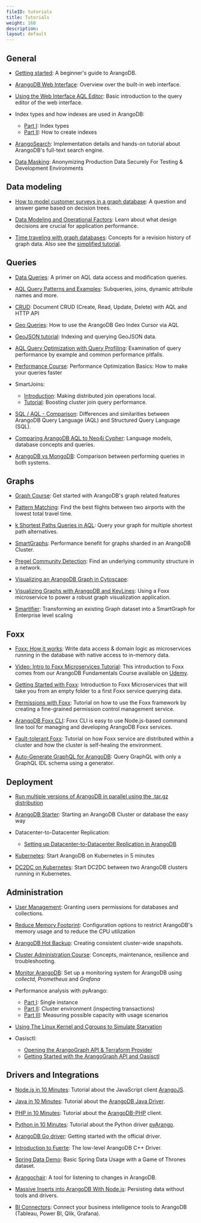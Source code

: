 ```yaml
---
fileID: tutorials
title: Tutorials
weight: 160
description: 
layout: default
---
```

## General

- [Getting started](getting-started.html):
  A beginner's guide to ArangoDB.

- [ArangoDB Web Interface](https://www.arangodb.com/learn/first-day/web-ui/):
  Overview over the built-in web interface.

- [Using the Web Interface AQL Editor](https://www.arangodb.com/2018/02/using-webui-aql-editor/):
  Basic introduction to the query editor of the web interface.

- Index types and how indexes are used in ArangoDB:
  - [Part I](https://www.arangodb.com/2018/02/indexes-types-arangodb-part-1/):
    Index types
  - [Part II](https://www.arangodb.com/2018/03/index-types-indexes-used-arangodb-part-2/):
    How to create indexes

- [ArangoSearch](https://www.arangodb.com/learn/search/):
  Implementation details and hands-on tutorial about ArangoDB's full-text search engine.

- [Data Masking](https://www.arangodb.com/learn/development/data-masking-tutorial/):
  Anonymizing Production Data Securely For Testing & Development Environments

## Data modeling

- [How to model customer surveys in a graph database](https://www.arangodb.com/2016/11/realize-surveys-graph-database/):
  A question and answer game based on decision trees.

- [Data Modeling and Operational Factors](../modeling-data/data-modeling-operational-factors):
  Learn about what design decisions are crucial for application performance.

- [Time traveling with graph databases](https://www.arangodb.com/2018/07/time-traveling-with-graph-databases/):
  Concepts for a revision history of graph data. Also see the
  [simplified tutorial](https://www.arangodb.com/learn/graphs/time-traveling-graph-databases/).

## Queries

- [Data Queries](../aql/data-queries):
  A primer on AQL data access and modification queries.

- [AQL Query Patterns and Examples](../aql/examples-query-patterns/):
  Subqueries, joins, dynamic attribute names and more.

- [CRUD](https://www.arangodb.com/tutorials/arangodb-crud/):
  Document CRUD (Create, Read, Update, Delete) with AQL and HTTP API

- [Geo Queries](https://www.arangodb.com/using-arangodb-geo-index-cursor-via-aql/):
  How to use the ArangoDB Geo Index Cursor via AQL

- [GeoJSON tutorial](https://www.arangodb.com/learn/documents/geojson-tutorial/):
  Indexing and querying GeoJSON data.

- [AQL Query Optimization with Query Profiling](https://www.arangodb.com/learn/development/aql-query-optimization-with-profiler/):
  Examination of query performance by example and common performance pitfalls.

- [Performance Course](https://www.arangodb.com/arangodb-performance-course/):
  Performance Optimization Basics: How to make your queries faster

- SmartJoins:
  - [Introduction](https://www.arangodb.com/enterprise-server/smartjoins/):
    Making distributed join operations local.
  - [Tutorial](https://www.arangodb.com/learn/documents/smart-joins-tutorial/):
    Boosting cluster join query performance.

- [SQL / AQL - Comparison](https://www.arangodb.com/community-server/sql-aql-comparison/):
  Differences and similarities between ArangoDB Query Language (AQL) and
  Structured Query Language (SQL).

- [Comparing ArangoDB AQL to Neo4j Cypher](https://www.arangodb.com/comparing-arangodb-aql-neo4j-cypher/):
  Language models, database concepts and queries.

- [ArangoDB vs MongoDB](https://www.arangodb.com/tutorials/mongodb-to-arangodb-tutorial/):
  Comparison between performing queries in both systems.

## Graphs

- [Graph Course](https://www.arangodb.com/arangodb-graph-course/):
  Get started with ArangoDB's graph related features

- [Pattern Matching](https://www.arangodb.com/learn/graphs/pattern-matching/):
  Find the best flights between two airports with the lowest total travel time.

- [k Shortest Paths Queries in AQL](https://www.arangodb.com/learn/graphs/k-shortest-paths-queries-in-aql/):
  Query your graph for multiple shortest path alternatives.

- [SmartGraphs](https://www.arangodb.com/using-smartgraphs-arangodb/):
  Performance benefit for graphs sharded in an ArangoDB Cluster.

- [Pregel Community Detection](https://www.arangodb.com/pregel-community-detection/):
  Find an underlying community structure in a network.

- [Visualizing an ArangoDB Graph in Cytoscape](https://www.arangodb.com/arangodb-graph-to-cytoscape/):
  

- [Visualizing Graphs with ArangoDB and KeyLines](https://cambridge-intelligence.com/visualize-arangodb/):
  Using a Foxx microservice to power a robust graph visualization application.

- [Smartifier](https://www.arangodb.com/arangodb-smartifier/):
  Transforming an existing Graph dataset into a SmartGraph for Enterprise level scaling

## Foxx

- [Foxx: How it works](../foxx-microservices/):
  Write data access & domain logic as microservices running in the database
  with native access to in-memory data.

- [Video: Intro to Foxx Microservices Tutorial](https://www.youtube.com/watch?v=fIWX3s9B-f0&list=PL0tn-TSss6NV45d1HnLA57VJFH6h1SeH7):
  This introduction to Foxx comes from our ArangoDB Fundamentals Course
  available on [Udemy](https://www.udemy.com/course/getting-started-with-arangodb/).

- [Getting Started with Foxx](../foxx-microservices/foxx-getting-started):
  Introduction to Foxx Microservices that will take you from an empty folder
  to a first Foxx service querying data.

- [Permissions with Foxx](https://www.arangodb.com/foxx-fine-grained-permissions/):
  Tutorial on how to use the Foxx framework by creating a fine-grained
  permission control management service.

- [ArangoDB Foxx CLI](https://www.arangodb.com/2018/04/foxx-cli-managing-microservices/):
  Foxx CLI is easy to use Node.js-based command line tool for managing and
  developing ArangoDB Foxx services.

- [Fault-tolerant Foxx](https://www.arangodb.com/fault-tolerant-foxx/):
  Tutorial on how Foxx service are distributed within a cluster and how the
  cluster is self-healing the environment.

- [Auto-Generate GraphQL for ArangoDB](https://www.arangodb.com/2017/10/auto-generate-graphql-arangodb/):
  Query GraphQL with only a GraphQL IDL schema using a generator.

## Deployment

- [Run multiple versions of ArangoDB in parallel using the .tar.gz distribution](https://www.arangodb.com/2019/01/run-multiple-versions-arangodb/)

- [ArangoDB Starter](tutorials-starter):
  Starting an ArangoDB Cluster or database the easy way

- Datacenter-to-Datacenter Replication:
  - [Setting up Datacenter-to-Datacenter Replication in ArangoDB](https://www.arangodb.com/2017/10/setting-datacenter-datacenter-replication-in-arangodb/)

- [Kubernetes](kubernetes/):
  Start ArangoDB on Kubernetes in 5 minutes
  
- [DC2DC on Kubernetes](tutorials-kubernetes-dc2-dc):
  Start DC2DC between two ArangoDB clusters running in Kubernetes.

## Administration

- [User Management](https://www.arangodb.com/arangodb-user-management/):
  Granting users permissions for databases and collections.

- [Reduce Memory Footprint](tutorials-reduce-memory-footprint):
  Configuration options to restrict ArangoDB's memory usage and to reduce
  the CPU utilization

- [ArangoDB Hot Backup](https://www.arangodb.com/2019/10/arangodb-hot-backup-creating-consistent-cluster-wide-snapshots/):
  Creating consistent cluster-wide snapshots.

- [Cluster Administration Course](https://www.arangodb.com/learn/operations/cluster-course/):
  Concepts, maintenance, resilience and troubleshooting.

- [Monitor ArangoDB](https://www.arangodb.com/tutorials/monitoring-collectd-prometheus-grafana/):
  Set up a monitoring system for ArangoDB using _collectd_, _Prometheus_ and _Grafana_

- Performance analysis with pyArango:
  - [Part I](https://www.arangodb.com/2017/09/performance-analysis-using-pyarango/):
    Single instance
  - [Part II](https://www.arangodb.com/2017/09/performance-analysis-pyarango-inspecting-transactions/):
    Cluster environment (inspecting transactions)
  - [Part III](https://www.arangodb.com/2017/10/performance-analysis-pyarango-usage-scenarios/):
    Measuring possible capacity with usage scenarios

- [Using The Linux Kernel and Cgroups to Simulate Starvation](https://www.arangodb.com/2019/01/using-the-linux-kernel-and-cgroups-to-simulate-starvation/)

- Oasisctl:
  - [Opening the ArangoGraph API & Terraform Provider](https://www.arangodb.com/2020/03/opening-the-arangodb-oasis-api-terraform-provider/)
  - [Getting Started with the ArangoGraph API and Oasisctl](../arangograph/arangograph-api/oasisctl-getting-started)

## Drivers and Integrations

- [Node.js in 10 Minutes](https://www.arangodb.com/tutorials/tutorial-node-js/):
  Tutorial about the JavaScript client [ArangoJS](https://github.com/arangodb/arangojs).

- [Java in 10 Minutes](https://www.arangodb.com/tutorials/tutorial-sync-java-driver/):
  Tutorial about the [ArangoDB Java Driver](https://github.com/arangodb/arangodb-java-driver).

- [PHP in 10 Minutes](https://www.arangodb.com/tutorials/tutorial-php/):
  Tutorial about the [ArangoDB-PHP](https://github.com/arangodb/arangodb-php) client.

- [Python in 10 Minutes](https://www.arangodb.com/tutorials/tutorial-python/):
  Tutorial about the Python driver [pyArango](https://github.com/tariqdaouda/pyArango).

- [ArangoDB Go driver](../drivers/arangodb-go-driver/go-getting-started):
  Getting started with the official driver.

- [Introduction to Fuerte](https://www.arangodb.com/2017/11/introduction-fuerte-arangodb-c-plus-plus-driver/):
  The low-level ArangoDB C++ Driver.

- [Spring Data Demo](https://www.arangodb.com/tutorials/spring-data/):
  Basic Spring Data Usage with a Game of Thrones dataset.

- [Arangochair](https://www.arangodb.com/2017/03/arangochair-tool-listening-changes-arangodb/):
  A tool for listening to changes in ArangoDB.

- [Massive Inserts into ArangoDB With Node.js](https://www.arangodb.com/2020/01/massive-inserts-into-arangodb-with-nodejs/):
  Persisting data without tools and drivers.

- [BI Connectors](https://www.arangodb.com/bi-connector-arangodb/):
  Connect your business intelligence tools to ArangoDB
  (Tableau, Power BI, Qlik, Grafana).
